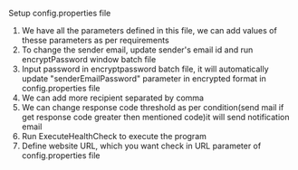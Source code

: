 Setup config.properties file
1. We have all the parameters defined in this file, we can add values of thesse parameters as per requirements
2. To change the sender email, update sender's email id and run encryptPassword window batch file
3. Input password in encryptpassword batch file, it will automatically update "senderEmailPassword" parameter in encrypted format in config.properties file
4. We can add more recipient separated by comma
5. We can change response code threshold as per condition(send mail if get response code greater then mentioned code)it will send notification email
4. Run ExecuteHealthCheck to execute the program
6. Define website URL, which you want check in URL parameter of config.properties file
